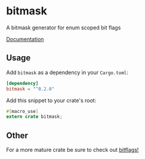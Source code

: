 # bitmask

A bitmask generator for enum scoped bit flags

[Documentation](https://docs.rs/bitmask)

## Usage

Add `bitmask` as a dependency in your `Cargo.toml`:

```toml
[dependency]
bitmask = "^0.2.0"
```

Add this snippet to your crate's root:

```rust
#[macro_use]
extern crate bitmask;
```

## Other

For a more mature crate be sure to check out [bitflags!](https://crates.io/crates/bitflags)
